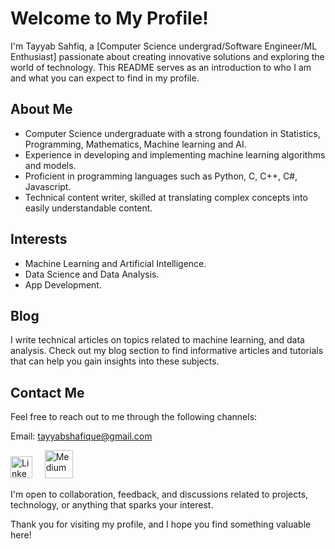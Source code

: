# Welcome to My Profile!

I'm Tayyab Sahfiq, a [Computer Science undergrad/Software Engineer/ML Enthusiast] passionate about creating innovative solutions and exploring the world of technology. This README serves as an introduction to who I am and what you can expect to find in my profile.

## About Me

- Computer Science undergraduate with a strong foundation in Statistics, Programming, Mathematics, Machine learning and AI.
- Experience in developing and implementing machine learning algorithms and models.
- Proficient in programming languages such as Python, C, C++, C#, Javascript.
- Technical content writer, skilled at translating complex concepts into easily understandable content.

## Interests

- Machine Learning and Artificial Intelligence.
- Data Science and Data Analysis.
- App Development.

## Blog

I write technical articles on topics related to machine learning, and data analysis. Check out my blog section to find informative articles and tutorials that can help you gain insights into these subjects.

## Contact Me

Feel free to reach out to me through the following channels:

  Email: tayyabshafique@gmail.com<br> 

<a href="https://www.linkedin.com/in/tayyab-shafiq-11b587171/"><img src="https://raw.githubusercontent.com/rahuldkjain/github-profile-readme-generator/master/src/images/icons/Social/linked-in-alt.svg" alt="LinkedIn" width="35" height="35"></a> &nbsp; &nbsp; 
<a href="https://medium.com/@tayyabshafique_73575"><img src="https://encrypted-tbn0.gstatic.com/images?q=tbn:ANd9GcSS7WdrpoQC0geepvRErzcQwljIJh_pBjpv4_GAi4HTO2qol3Wlk2tYpvavo6yhW4vUdKE&usqp=CAU" alt="Medium" width="45" height="45"></a>

I'm open to collaboration, feedback, and discussions related to projects, technology, or anything that sparks your interest.

Thank you for visiting my profile, and I hope you find something valuable here!
